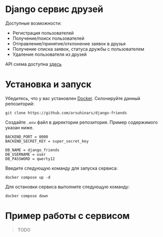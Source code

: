 # Django сервис друзей
Доступные возможности:
- Регистрация пользователей
- Получение/поиск пользователей
- Отправление/принятие/отклонение заявок в друзья
- Получение списка заявок, статуса дружбы с пользователем
- Удаление пользователя из друзей

API схема доступна [здесь](./api-schema.yaml)

# Установка и запуск
Убедитесь, что у вас установлен [Docker](https://www.docker.com/). Склонируйте
данный репозиторий:
```shell
git clone https://github.com/arsuhinars/django-friends
```

Создайте `.env` файл в директории репозитория. Пример содержимого указан ниже.
```text
BACKEND_PORT = 8000
BACKEND_SECRET_KEY = super_secret_key

DB_NAME = django_friends
DB_USERNAME = user
DB_PASSWORD = qwerty12
```

Введите следующую команду для запуска сервиса:
```shell
docker compose up -d
```

Для остановки сервиса выполните следующую команду:
```shell
docker compose down
```

# Пример работы с сервисом
> TODO
